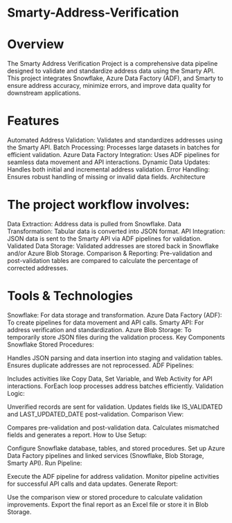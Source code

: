 # Smarty-Address-Verification

# Overview
The Smarty Address Verification Project is a comprehensive data pipeline designed to validate and standardize address data using the Smarty API. This project integrates Snowflake, Azure Data Factory (ADF), and Smarty to ensure address accuracy, minimize errors, and improve data quality for downstream applications.

# Features
Automated Address Validation: Validates and standardizes addresses using the Smarty API.
Batch Processing: Processes large datasets in batches for efficient validation.
Azure Data Factory Integration: Uses ADF pipelines for seamless data movement and API interactions.
Dynamic Data Updates: Handles both initial and incremental address validation.
Error Handling: Ensures robust handling of missing or invalid data fields.
Architecture
# The project workflow involves:

Data Extraction: Address data is pulled from Snowflake.
Data Transformation: Tabular data is converted into JSON format.
API Integration: JSON data is sent to the Smarty API via ADF pipelines for validation.
Validated Data Storage: Validated addresses are stored back in Snowflake and/or Azure Blob Storage.
Comparison & Reporting: Pre-validation and post-validation tables are compared to calculate the percentage of corrected addresses.
# Tools & Technologies
Snowflake: For data storage and transformation.
Azure Data Factory (ADF): To create pipelines for data movement and API calls.
Smarty API: For address verification and standardization.
Azure Blob Storage: To temporarily store JSON files during the validation process.
Key Components
Snowflake Stored Procedures:

Handles JSON parsing and data insertion into staging and validation tables.
Ensures duplicate addresses are not reprocessed.
ADF Pipelines:

Includes activities like Copy Data, Set Variable, and Web Activity for API interactions.
ForEach loop processes address batches efficiently.
Validation Logic:

Unverified records are sent for validation.
Updates fields like IS_VALIDATED and LAST_UPDATED_DATE post-validation.
Comparison View:

Compares pre-validation and post-validation data.
Calculates mismatched fields and generates a report.
How to Use
Setup:

Configure Snowflake database, tables, and stored procedures.
Set up Azure Data Factory pipelines and linked services (Snowflake, Blob Storage, Smarty API).
Run Pipeline:

Execute the ADF pipeline for address validation.
Monitor pipeline activities for successful API calls and data updates.
Generate Report:

Use the comparison view or stored procedure to calculate validation improvements.
Export the final report as an Excel file or store it in Blob Storage.
